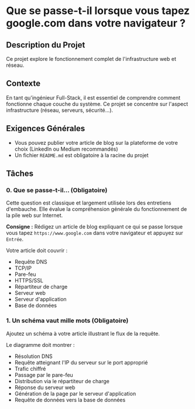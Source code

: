 # Que se passe-t-il lorsque vous tapez google.com dans votre navigateur ?

## Description du Projet
Ce projet explore le fonctionnement complet de l'infrastructure web et réseau.

## Contexte
En tant qu'ingénieur Full-Stack, il est essentiel de comprendre comment fonctionne chaque couche du système. Ce projet se concentre sur l'aspect infrastructure (réseau, serveurs, sécurité...).

## Exigences Générales
* Vous pouvez publier votre article de blog sur la plateforme de votre choix (LinkedIn ou Medium recommandés)
* Un fichier `README.md` est obligatoire à la racine du projet

## Tâches

### 0. Que se passe-t-il... (Obligatoire)
Cette question est classique et largement utilisée lors des entretiens d'embauche. Elle évalue la compréhension générale du fonctionnement de la pile web sur Internet.

**Consigne :** Rédigez un article de blog expliquant ce qui se passe lorsque vous tapez `https://www.google.com` dans votre navigateur et appuyez sur `Entrée`.

Votre article doit couvrir :
* Requête DNS
* TCP/IP
* Pare-feu
* HTTPS/SSL
* Répartiteur de charge
* Serveur web
* Serveur d'application
* Base de données

### 1. Un schéma vaut mille mots (Obligatoire)
Ajoutez un schéma à votre article illustrant le flux de la requête.

Le diagramme doit montrer :
* Résolution DNS
* Requête atteignant l'IP du serveur sur le port approprié
* Trafic chiffré
* Passage par le pare-feu
* Distribution via le répartiteur de charge
* Réponse du serveur web
* Génération de la page par le serveur d'application
* Requête de données vers la base de données